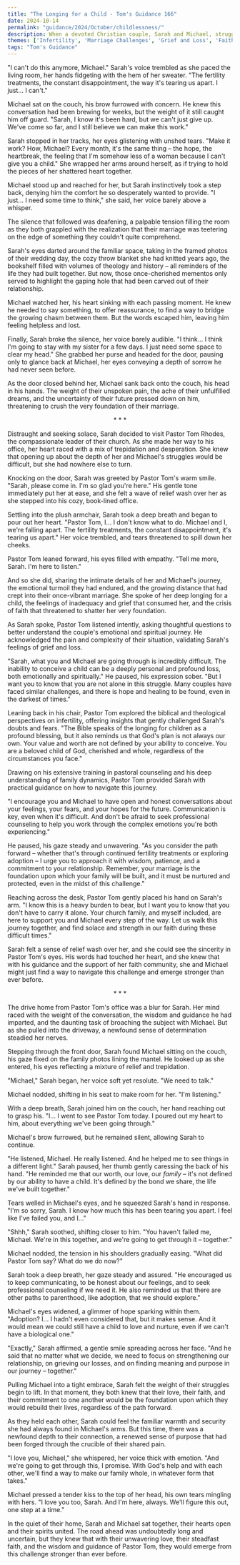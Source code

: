 ```yaml
---
title: "The Longing for a Child - Tom's Guidance 166"
date: 2024-10-14
permalink: "guidance/2024/October/childlessness/"
description: When a devoted Christian couple, Sarah and Michael, struggle to conceive a child, the strain on their marriage and faith threatens to tear them apart. They turn to Pastor Tom Rhodes for guidance on how to navigate this difficult emotional and spiritual journey.
themes: ['Infertility', 'Marriage Challenges', 'Grief and Loss', 'Faith and Spirituality', 'Pastoral Guidance']
tags: "Tom's Guidance"
---
```

"I can't do this anymore, Michael." Sarah's voice trembled as she paced the living room, her hands fidgeting with the hem of her sweater. "The fertility treatments, the constant disappointment, the way it's tearing us apart. I just... I can't."

Michael sat on the couch, his brow furrowed with concern. He knew this conversation had been brewing for weeks, but the weight of it still caught him off guard. "Sarah, I know it's been hard, but we can't just give up. We've come so far, and I still believe we can make this work."

Sarah stopped in her tracks, her eyes glistening with unshed tears. "Make it work? How, Michael? Every month, it's the same thing – the hope, the heartbreak, the feeling that I'm somehow less of a woman because I can't give you a child." She wrapped her arms around herself, as if trying to hold the pieces of her shattered heart together.

Michael stood up and reached for her, but Sarah instinctively took a step back, denying him the comfort he so desperately wanted to provide. "I just... I need some time to think," she said, her voice barely above a whisper.

The silence that followed was deafening, a palpable tension filling the room as they both grappled with the realization that their marriage was teetering on the edge of something they couldn't quite comprehend.

Sarah's eyes darted around the familiar space, taking in the framed photos of their wedding day, the cozy throw blanket she had knitted years ago, the bookshelf filled with volumes of theology and history – all reminders of the life they had built together. But now, those once-cherished mementos only served to highlight the gaping hole that had been carved out of their relationship.

Michael watched her, his heart sinking with each passing moment. He knew he needed to say something, to offer reassurance, to find a way to bridge the growing chasm between them. But the words escaped him, leaving him feeling helpless and lost.

Finally, Sarah broke the silence, her voice barely audible. "I think... I think I'm going to stay with my sister for a few days. I just need some space to clear my head." She grabbed her purse and headed for the door, pausing only to glance back at Michael, her eyes conveying a depth of sorrow he had never seen before.

As the door closed behind her, Michael sank back onto the couch, his head in his hands. The weight of their unspoken pain, the ache of their unfulfilled dreams, and the uncertainty of their future pressed down on him, threatening to crush the very foundation of their marriage.

<center>* * *</center>

Distraught and seeking solace, Sarah decided to visit Pastor Tom Rhodes, the compassionate leader of their church. As she made her way to his office, her heart raced with a mix of trepidation and desperation. She knew that opening up about the depth of her and Michael's struggles would be difficult, but she had nowhere else to turn.

Knocking on the door, Sarah was greeted by Pastor Tom's warm smile. "Sarah, please come in. I'm so glad you're here." His gentle tone immediately put her at ease, and she felt a wave of relief wash over her as she stepped into his cozy, book-lined office.

Settling into the plush armchair, Sarah took a deep breath and began to pour out her heart. "Pastor Tom, I... I don't know what to do. Michael and I, we're falling apart. The fertility treatments, the constant disappointment, it's tearing us apart." Her voice trembled, and tears threatened to spill down her cheeks.

Pastor Tom leaned forward, his eyes filled with empathy. "Tell me more, Sarah. I'm here to listen."

And so she did, sharing the intimate details of her and Michael's journey, the emotional turmoil they had endured, and the growing distance that had crept into their once-vibrant marriage. She spoke of her deep longing for a child, the feelings of inadequacy and grief that consumed her, and the crisis of faith that threatened to shatter her very foundation.

As Sarah spoke, Pastor Tom listened intently, asking thoughtful questions to better understand the couple's emotional and spiritual journey. He acknowledged the pain and complexity of their situation, validating Sarah's feelings of grief and loss.

"Sarah, what you and Michael are going through is incredibly difficult. The inability to conceive a child can be a deeply personal and profound loss, both emotionally and spiritually." He paused, his expression sober. "But I want you to know that you are not alone in this struggle. Many couples have faced similar challenges, and there is hope and healing to be found, even in the darkest of times."

Leaning back in his chair, Pastor Tom explored the biblical and theological perspectives on infertility, offering insights that gently challenged Sarah's doubts and fears. "The Bible speaks of the longing for children as a profound blessing, but it also reminds us that God's plan is not always our own. Your value and worth are not defined by your ability to conceive. You are a beloved child of God, cherished and whole, regardless of the circumstances you face."

Drawing on his extensive training in pastoral counseling and his deep understanding of family dynamics, Pastor Tom provided Sarah with practical guidance on how to navigate this journey.

"I encourage you and Michael to have open and honest conversations about your feelings, your fears, and your hopes for the future. Communication is key, even when it's difficult. And don't be afraid to seek professional counseling to help you work through the complex emotions you're both experiencing."

He paused, his gaze steady and unwavering. "As you consider the path forward – whether that's through continued fertility treatments or exploring adoption – I urge you to approach it with wisdom, patience, and a commitment to your relationship. Remember, your marriage is the foundation upon which your family will be built, and it must be nurtured and protected, even in the midst of this challenge."

Reaching across the desk, Pastor Tom gently placed his hand on Sarah's arm. "I know this is a heavy burden to bear, but I want you to know that you don't have to carry it alone. Your church family, and myself included, are here to support you and Michael every step of the way. Let us walk this journey together, and find solace and strength in our faith during these difficult times."

Sarah felt a sense of relief wash over her, and she could see the sincerity in Pastor Tom's eyes. His words had touched her heart, and she knew that with his guidance and the support of her faith community, she and Michael might just find a way to navigate this challenge and emerge stronger than ever before.

<center>* * *</center>

The drive home from Pastor Tom's office was a blur for Sarah. Her mind raced with the weight of the conversation, the wisdom and guidance he had imparted, and the daunting task of broaching the subject with Michael. But as she pulled into the driveway, a newfound sense of determination steadied her nerves.

Stepping through the front door, Sarah found Michael sitting on the couch, his gaze fixed on the family photos lining the mantel. He looked up as she entered, his eyes reflecting a mixture of relief and trepidation.

"Michael," Sarah began, her voice soft yet resolute. "We need to talk."

Michael nodded, shifting in his seat to make room for her. "I'm listening."

With a deep breath, Sarah joined him on the couch, her hand reaching out to grasp his. "I... I went to see Pastor Tom today. I poured out my heart to him, about everything we've been going through."

Michael's brow furrowed, but he remained silent, allowing Sarah to continue.

"He listened, Michael. He really listened. And he helped me to see things in a different light." Sarah paused, her thumb gently caressing the back of his hand. "He reminded me that our worth, our love, our _family_ – it's not defined by our ability to have a child. It's defined by the bond we share, the life we've built together."

Tears welled in Michael's eyes, and he squeezed Sarah's hand in response. "I'm so sorry, Sarah. I know how much this has been tearing you apart. I feel like I've failed you, and I..."

"Shhh," Sarah soothed, shifting closer to him. "You haven't failed me, Michael. We're in this together, and we're going to get through it – together."

Michael nodded, the tension in his shoulders gradually easing. "What did Pastor Tom say? What do we do now?"

Sarah took a deep breath, her gaze steady and assured. "He encouraged us to keep communicating, to be honest about our feelings, and to seek professional counseling if we need it. He also reminded us that there are other paths to parenthood, like adoption, that we should explore."

Michael's eyes widened, a glimmer of hope sparking within them. "Adoption? I... I hadn't even considered that, but it makes sense. And it would mean we could still have a child to love and nurture, even if we can't have a biological one."

"Exactly," Sarah affirmed, a gentle smile spreading across her face. "And he said that no matter what we decide, we need to focus on strengthening our relationship, on grieving our losses, and on finding meaning and purpose in our journey – together."

Pulling Michael into a tight embrace, Sarah felt the weight of their struggles begin to lift. In that moment, they both knew that their love, their faith, and their commitment to one another would be the foundation upon which they would rebuild their lives, regardless of the path forward.

As they held each other, Sarah could feel the familiar warmth and security she had always found in Michael's arms. But this time, there was a newfound depth to their connection, a renewed sense of purpose that had been forged through the crucible of their shared pain.

"I love you, Michael," she whispered, her voice thick with emotion. "And we're going to get through this, I promise. With God's help and with each other, we'll find a way to make our family whole, in whatever form that takes."

Michael pressed a tender kiss to the top of her head, his own tears mingling with hers. "I love you too, Sarah. And I'm here, always. We'll figure this out, one step at a time."

In the quiet of their home, Sarah and Michael sat together, their hearts open and their spirits united. The road ahead was undoubtedly long and uncertain, but they knew that with their unwavering love, their steadfast faith, and the wisdom and guidance of Pastor Tom, they would emerge from this challenge stronger than ever before.

